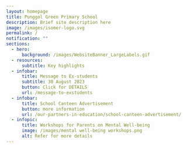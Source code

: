 ```yaml
---
layout: homepage
title: Punggol Green Primary School
description: Brief site description here
image: /images/isomer-logo.svg
permalink: /
notification: ""
sections:
  - hero:
      background: /images/WebsiteBanner_LargeLabels.gif
  - resources:
      subtitle: Key highlights
  - infobar:
      title: Message to Ex-students
      subtitle: 30 August 2023
      button: Click for DETAILS
      url: /message-to-exstudents
  - infobar:
      title: School Canteen Advertisement
      button: more information
      url: /our-partners-in-education/school-canteen-advertisement/
  - infopic:
      title: Workshops for Parents on Mental Well-being
      image: /images/mental well-being workshops.png
      alt: Refer for more details
---
```

